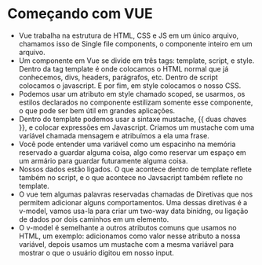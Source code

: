 # Começando com VUE

- Vue trabalha na estrutura de HTML, CSS e JS em um único arquivo, chamamos isso de Single file components, o componente inteiro em um arquivo.
- Um componente em Vue se divide em três tags: template, script, e style. Dentro da tag template é onde colocamos o HTML normal que já conhecemos, divs, headers, parágrafos, etc. Dentro de script colocamos o javascript. E por fim, em style colocamos o nosso CSS.
- Podemos usar um atributo em style chamado scoped, se usarmos, os estilos declarados no componente estilizam somente esse componente, o que pode ser bem útil em grandes aplicações.
- Dentro do template podemos usar a sintaxe mustache, {{ duas chaves }}, e colocar expressões em Javascript. Criamos um mustache com uma varíável chamada mensagem e atribuímos a ela uma frase. 
- Você pode entender uma variável como um espacinho na memória reservado a guardar alguma coisa, algo como reservar um espaço em um armário para guardar futuramente alguma coisa.
- Nossos dados estão ligados. O que acontece dentro de template reflete também no script, e o que acontece no Javsacript também reflete no template.
- O vue tem algumas palavras reservadas chamadas de Diretivas que nos permitem adicionar alguns comportamentos. Uma dessas diretivas é a v-model, vamos usa-la para criar um two-way data binidng, ou ligação de dados por dois caminhos em um elemento.
- O v-model é semelhante a outros atributos comuns que usamos no HTML, um exemplo: adicionamos como valor nesse atributo a nossa variável, depois usamos um mustache com a mesma variável para mostrar o que o usuário digitou em nosso input.
